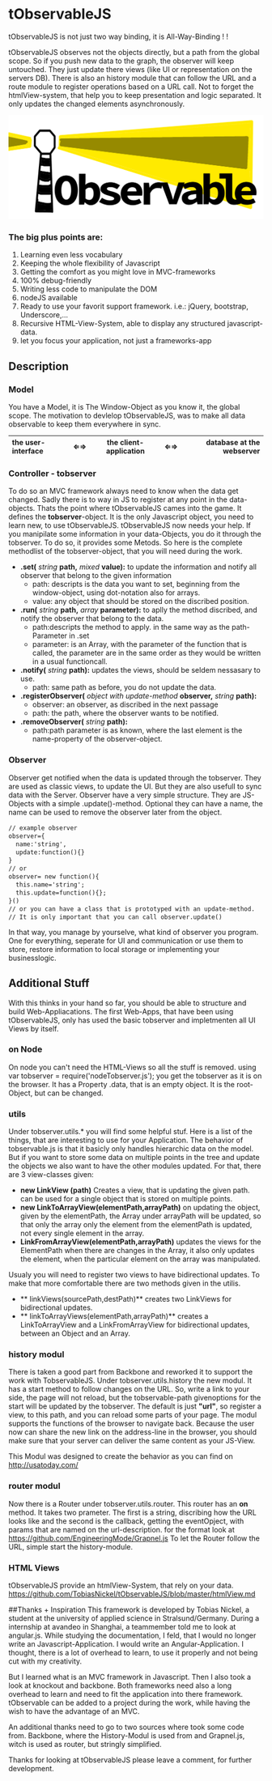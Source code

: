 # tObservableJS

tObservableJS is not just two way binding, it is All-Way-Binding ! ! 

tObservableJS observes not the objects directly, but a path from the global scope. So if you push new data to the graph, the observer will keep untouched. They just update there views (like UI or representation on the servers DB). There is also an history module that can follow the URL and a route module to register operations based on a URL call. Not to forget the htmlView-system, that help you to keep presentation and logic separated. It only updates the changed elements asynchronously.

![alt logo](https://raw.githubusercontent.com/TobiasNickel/tObservableJS/master/logo.png "Logo")


### The big plus points are:
  1. Learning even less vocabulary
  2. Keeping the whole flexibility of Javascript
  3. Getting the comfort as you might love in MVC-frameworks
  4. 100% debug-friendly
  5. Writing less code to manipulate the DOM
  6. nodeJS available
  7. Ready to use your favorit support framework. i.e.: jQuery, bootstrap, Underscore,...
  8. Recursive HTML-View-System, able to display any structured javascript-data.
  9. let you focus your application, not just a frameworks-app

## Description

### Model

You have a Model, it is The Window-Object as you know it, the global scope.
The motivation to devlelop tObservableJS, was to make all data observable to keep them everywhere in sync. 

| **the user-interface**  | **⇐⇒** | **the client-application**  | **⇐⇒**  |**database at the webserver**|
| :---------------------- |:-------:|:---------------------------:|:--------:| ---------------------------:|

### Controller - tobserver
To do so an MVC framework always need to know when the data get changed. Sadly there is to way in JS to register at any point in the data-objects. Thats the point where tObservableJS cames into the game. It defines the **tobserver**-object. It is the only Javascript object, you need to learn new, to use tObservableJS. tObservableJS now needs your help. If you manipilate some information in your data-Objects, you do it through the tobserver. To do so, it provides some Metods. So here is the complete methodlist of the tobserver-object, that you will need during the work.

* **.set(** *string* **path,** *mixed* **value):** to update the information and notify all observer that belong to the given information
  * path: descripts is the data you want to set, beginning from the window-object, using dot-notation also for arrays.
  * value: any object that should be stored on the discribed position.
* **.run(** *string* **path,** *array* **parameter):** to aplly the method discribed, and notify the observer that belong to the data.
  * path:descripts the method to apply. in the same way as the path-Parameter in .set
  * parameter: is an Array, with the parameter of the function that is called, the parameter are in the same order as they would be written in a usual functioncall.
* **.notify(** *string* **path):** updates the views, should be seldem nessasary to use.
  * path: same path as before, you do not update the data.
* **.registerObserver(** *object with update-method* **observer,** *string* **path):**
  * observer: an observer, as discribed in the next passage
  * path: the path, where the observer wants to be notified.
* **.removeObserver(** *string* **path):**
  * path:path parameter is as known, where the last element is the name-property of the observer-object.

### Observer
Observer get notified when the data is updated through the tobserver. They are used as classic views, to update the UI. But they are also usefull to sync data with the Server. Observer have a very simple structure. They are JS-Objects with a simple .update()-method. Optional they can have a name, the name can be used to remove the observer later from the object.

```JS
// example observer
observer={
  name:'string',
  update:function(){}
}
// or 
observer= new function(){
  this.name='string';
  this.update=function(){};
}()
// or you can have a class that is prototyped with an update-method. 
// It is only important that you can call observer.update()
```
In that way, you manage by yourselve, what kind of observer you program. One for everything, seperate for UI and communication or use them to store, restore information to local storage or implementing your businesslogic. 

## Additional Stuff
With this thinks in your hand so far, you should be able to structure and build Web-Appliacations. The first Web-Apps, that have been using tObservableJS, only has used the basic tobserver and impletmenten all UI Views by itself.

### on Node
On node you can't need the HTML-Views so all the stuff is removed. using var tobserver = require('nodeTobserver.js'); you get the tobserver as it is on the browser. It has a Property .data, that is an empty object. It is the root-Object, but can be changed. 

### utils
Under tobserver.utils.* you will find some helpful stuf. Here is a list of the things, that are interesting to use for your Application. The behavior of tobservable.js is that it basicly only handles hierarchic data on the model. But if you want to store some data on multiple points in the tree and update the objects we also want to have the other modules updated. For that, there are 3 view-classes given:

* **new LinkView (path)** Creates a view, that is updating the given path. can be used for a single object that is stored on multiple points.
* **new LinkToArrayView(elementPath,arrayPath)** on updating the object, given by the elementPath, the Array under arrayPath will be updated, so that only the array only the element from the elementPath is updated, not every single element in the array.
* **LinkFromArrayView(elementPath,arrayPath)** updates the views for the ElementPath when there are changes in the Array, it also only updates the element, when the particular element on the array was manipulated. 

Usualy you will need to register two views to have bidirectional updates. To make that more comfortable there are two methods given in the utilis.
* ** linkViews(sourcePath,destPath)** creates two LinkViews for bidirectional updates.
* ** linkToArrayViews(elementPath,arrayPath)** creates a LinkToArrayView and a LinkFromArrayView for bidirectional updates, between an Object and an Array.

### history modul
There is taken a good part from Backbone and reworked it to support the work with TobservableJS. Under tobserver.utils.history the new modul. It has a start method to follow changes on the URL. So, write a link to your side, the page will not reload, but the tobservable-path givenoptions for the start will be updated by the tobserver. The default is just **"url"**, so register a view, to this path, and you can reload some parts of your page. The modul supports the functions of the browser to navigate back. Because the user now can share the new link on the address-line in the browser, you should make sure that your server can deliver the same content as your JS-View. 

This Modul was designed to create the behavior as you can find on http://usatoday.com/

### router modul
Now there is a Router under tobserver.utils.router. This router has an **on** method. It takes two prameter. The first is a string, discribing how the URL looks like and the second is the callback, getting the eventOpject, with params that are named on the url-description. for the format look at https://github.com/EngineeringMode/Grapnel.js
To let the Router follow the URL, simple start the history-module. 

### HTML Views
tObservableJS provide an htmlView-System, that rely on your data. https://github.com/TobiasNickel/tObservableJS/blob/master/htmlView.md

##Thanks + Inspiration
This framework is developed by Tobias Nickel, a student at the university of applied science in Stralsund/Germany. During a internship at avandeo in Shanghai, a teammember told me to look at angular.js. While studying the documentation, I feld, that I would no longer write an Javascript-Application. I would write an Angular-Application. I thought, there is a lot of overhead to learn, to use it properly and not being cut with my creativity. 

But I learned what is an MVC framework in Javascript. Then I also took a look at knockout and backbone. Both frameworks need also a long overhead to learn and need to fit the application into there framework. tObservable can be added to a project during the work, while having the wish to have the advantage of an MVC.

An additional thanks need to go to two sources where took some code from. Backbone, where the History-Modul is used from and Grapnel.js, witch is used as router, but stringly simplified. 

Thanks for looking at tObservableJS please leave a comment, for further development.
